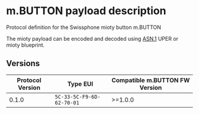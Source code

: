 # m.BUTTON payload description
Protocol definition for the Swissphone mioty button m.BUTTON

The mioty payload can be encoded and decoded using [ASN.1](https://en.wikipedia.org/wiki/ASN.1) UPER or mioty blueprint.


## Versions
| Protocol Version | Type EUI | Compatible m.BUTTON FW Version |
|-|-|-|
| 0.1.0    | `5C-33-5C-F9-6D-62-70-01` | >=1.0.0  |
